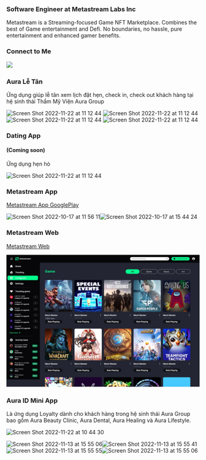 ###  Software Engineer at Metastream Labs Inc
<p>Metastream is a Streaming-focused Game NFT Marketplace. Combines the best of Game entertainment and Defi. No boundaries, no hassle, pure entertainment and enhanced gamer benefits.</p>

### Connect to Me
<p>
 <a target="_blank" href="https://www.facebook.com/duyvo689/"><img src="https://img.shields.io/badge/-Võ Thành Duy-0077B5?style=flat&logo=Linkedin&logoColor=white"/></a>
</p>

### Aura Lễ Tân
<p>Ứng dụng giúp lễ tân xem lịch đặt hẹn, check in, check out khách hàng tại hệ sinh thái Thẩm Mỹ Viện Aura Group</p>

<img width="220" alt="Screen Shot 2022-11-22 at 11 12 44" src="https://user-images.githubusercontent.com/88277970/209743136-29f7fabf-9105-4957-9345-e52a8901bd55.png"> <img width="220" alt="Screen Shot 2022-11-22 at 11 12 44" src="https://user-images.githubusercontent.com/88277970/209743440-e29840c5-e0b3-486d-af39-21eca2e03775.png"> 
<img width="220" alt="Screen Shot 2022-11-22 at 11 12 44" src="https://user-images.githubusercontent.com/88277970/209743812-c2e1c272-23ec-4e73-8100-86bfac64c028.png"> <img width="220" alt="Screen Shot 2022-11-22 at 11 12 44" src="https://user-images.githubusercontent.com/88277970/209743203-e3002806-9dfb-4172-83eb-c7f79339d247.png">



### Dating App
#### (Coming soon) 
<p>Ứng dụng hẹn hò</p>
<img width="360" alt="Screen Shot 2022-11-22 at 11 12 44" src="https://user-images.githubusercontent.com/88277970/203219923-23fb8649-0c6b-41c8-8dc4-dd8b1de45893.png">

### Metastream App
<p>
 <a target="_blank" href="https://play.google.com/store/apps/details?id=com.metastream.app_metastream&pli=1">Metastream App GooglePlay</a>
</p>

<img width="300" alt="Screen Shot 2022-10-17 at 11 56 11" src="https://user-images.githubusercontent.com/88277970/196093768-c77fee27-d626-4292-a60a-f953c7d2034c.png"><img width="289.2" alt="Screen Shot 2022-10-17 at 15 44 24" src="https://user-images.githubusercontent.com/88277970/196132090-00662bca-6812-48d6-a73c-18c61f739961.png">

### Metastream Web
<p>
 <a target="_blank" href="https://staging.metastream.live/">Metastream Web</a>
</p>
<img src="./20220801-175645.jpeg"/>

### Aura ID Mini App
<p>Là ứng dụng Loyalty dành cho khách hàng trong hệ sinh thái Aura Group bao gồm Aura Beauty Clinic, Aura Dental, Aura Healing và Aura Lifestyle.</p>

<img width="239" alt="Screen Shot 2022-11-22 at 10 44 30" src="https://user-images.githubusercontent.com/88277970/203216124-b8e9979a-4bcc-4f6f-a600-31a1ab5b2d72.png">

<img width="340" alt="Screen Shot 2022-11-13 at 15 55 06" src="https://user-images.githubusercontent.com/88277970/201513844-edd81c99-786f-49b6-9daa-dfe78e61b494.png"><img width="324" alt="Screen Shot 2022-11-13 at 15 55 41" src="https://user-images.githubusercontent.com/88277970/201513848-d0715be6-ea02-4375-912a-52ce5cc302f2.png">
<img width="328" alt="Screen Shot 2022-11-13 at 15 55 55" src="https://user-images.githubusercontent.com/88277970/201513849-793eee15-bee5-459a-bced-39c1e8d185d0.png"><img width="340" alt="Screen Shot 2022-11-13 at 15 55 06" src="https://user-images.githubusercontent.com/88277970/201513855-bc79f754-5329-4707-94d2-dc9480f20518.png">


